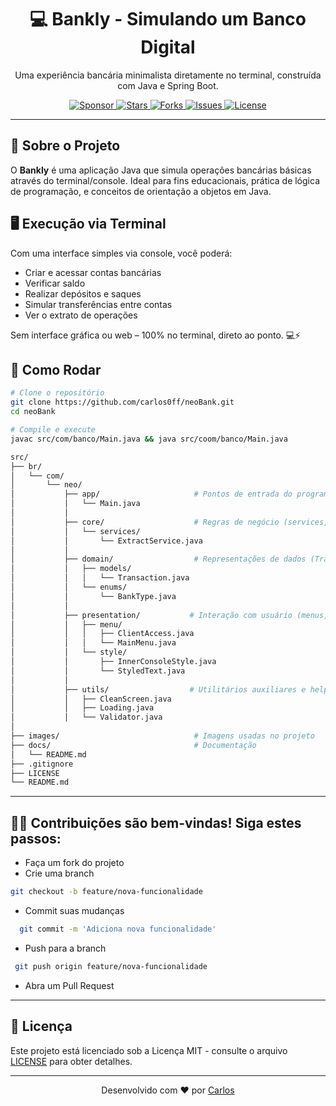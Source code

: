 <h1 align="center">💻 Bankly - Simulando um Banco Digital </h1>
<p align="center">Uma experiência bancária minimalista diretamente no terminal, construída com Java e Spring Boot.</p>

<p align="center">
  <a href="https://github.com/sponsors/carlos0ff">
    <img src="https://img.shields.io/badge/Sponsor-%23EA4AAA.svg?style=for-the-badge&logo=github-sponsors&logoColor=white" alt="Sponsor">
  </a>
  <a href="https://github.com/carlos0ff/neoBank/stargazers">
    <img src="https://img.shields.io/github/stars/carlos0ff/neoBank?style=for-the-badge&color=yellow" alt="Stars">
  </a>
  <a href="https://github.com/carlos0ff/neoBank/network/members">
    <img src="https://img.shields.io/github/forks/carlos0ff/neoBank?style=for-the-badge&color=blue" alt="Forks">
  </a>
  <a href="https://github.com/carlos0ff/neoBank/issues">
    <img src="https://img.shields.io/github/issues/carlos0ff/neoBank?style=for-the-badge&color=green" alt="Issues">
  </a>
  <a href="https://github.com/carlos0ff/neoBank/blob/main/LICENSE">
    <img src="https://img.shields.io/badge/license-MIT-green?style=for-the-badge&logo=open-source-initiative" alt="License">
  </a>
</p>

---

## 🧠 Sobre o Projeto

O **Bankly** é uma aplicação Java que simula operações bancárias básicas através do terminal/console. Ideal para fins educacionais, prática de lógica de programação, e conceitos de orientação a objetos em Java.

## 🖥️ Execução via Terminal

Com uma interface simples via console, você poderá:

- Criar e acessar contas bancárias
- Verificar saldo
- Realizar depósitos e saques
- Simular transferências entre contas
- Ver o extrato de operações

Sem interface gráfica ou web – 100% no terminal, direto ao ponto. 💻⚡

## 🚀 Como Rodar

```bash
# Clone o repositório
git clone https://github.com/carlos0ff/neoBank.git
cd neoBank

# Compile e execute
javac src/com/banco/Main.java && java src/coom/banco/Main.java
```

```bash
src/
├── br/
│   └── com/
│       └── neo/
│           ├── app/                     # Pontos de entrada do programa (Main.java)
│           │   └── Main.java
│           │
│           ├── core/                    # Regras de negócio (services, lógica principal)
│           │   └── services/
│           │       └── ExtractService.java
│           │
│           ├── domain/                  # Representações de dados (Transaction, Cliente, etc)
│           │   ├── models/
│           │   │   └── Transaction.java
│           │   └── enums/
│           │       └── BankType.java
│           │
│           ├── presentation/           # Interação com usuário (menus, UI de console)
│           │   ├── menu/
│           │   │   ├── ClientAccess.java
│           │   │   └── MainMenu.java
│           │   └── style/
│           │       ├── InnerConsoleStyle.java
│           │       └── StyledText.java
│           │
│           ├── utils/                  # Utilitários auxiliares e helpers
│           │   ├── CleanScreen.java
│           │   ├── Loading.java
│           │   └── Validator.java
│
├── images/                              # Imagens usadas no projeto
├── docs/                                # Documentação
│   └── README.md
├── .gitignore
├── LICENSE
└── README.md
```
--- 

## 🤝🏼 Contribuições são bem-vindas! Siga estes passos:

- Faça um fork do projeto
- Crie uma branch
```bash
git checkout -b feature/nova-funcionalidade
```
- Commit suas mudanças
```bash
  git commit -m 'Adiciona nova funcionalidade'
```
- Push para a branch
```bash
 git push origin feature/nova-funcionalidade
```
- Abra um Pull Request 

--- 

## 📄 Licença
Este projeto está licenciado sob a Licença MIT - consulte o arquivo [LICENSE](LICENSE) para obter detalhes.

--- 

<p align="center"> Desenvolvido com ❤️ por <a href="https://github.com/carlos0ff">Carlos</a> </p>
